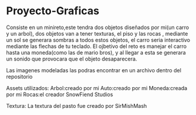 # Proyecto-Graficas

Consiste en un minireto,este tendra dos objetos diseñados por mi(un carro y un arbol), dos objetos van a tener texturas, el piso y las rocas ,  mediante un sol se generara sombras a todos estos objetos, el carro seria interactivo mediante las flechas de tu teclado.
El ojbetivo del reto es manejar el carro  hasta una moneda(como las de mario bros), y al llegar a esta se generara un sonido que provocara que  el objeto  desaparecera.

Las imagenes modeladas las podras encontrar en un archivo dentro del repositorio

Assets utilizados:
Arbol:creado por mi
Auto:creado por mi
Moneda:creada por mi
Rocas:el creador  SnowFiend Studios

Textura:
La textura del pasto fue creado por SirMishMash

